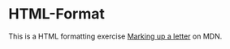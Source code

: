 # HTML-Format

This is a HTML formatting exercise [Marking up a letter](https://developer.mozilla.org/en-US/docs/Learn/HTML/Introduction_to_HTML/Marking_up_a_letter) on MDN. 
